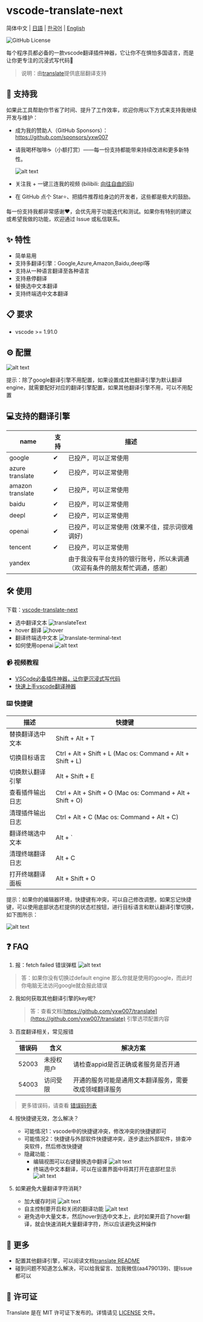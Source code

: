 # vscode-translate-next

简体中文 | [日語](README_ja.md) | [한국어](README_ko.md) | [English](README.md)

![GitHub License](https://img.shields.io/github/license/yxw007/vscode-translate-next)

每个程序员都必备的一款vscode翻译插件神器，它让你不在惧怕多国语言，而是让你更专注的沉浸式写代码🚀

> 说明：由[translate](https://github.com/yxw007/translate)提供底层翻译支持

## 💖 支持我

如果此工具帮助你节省了时间、提升了工作效率，欢迎你用以下方式来支持我继续开发与维护：

- 成为我的赞助人（GitHub Sponsors）：https://github.com/sponsors/yxw007

- 请我喝杯咖啡☕（小额打赏）——每一份支持都能带来持续改进和更多新特性。

  ![alt text](assets/images/give_a_reward.jpg)

- 关注我 + 一键三连我的视频 (bilibili: [向往自由的码](https://space.bilibili.com/3546754775517426?spm_id_from=333.788.0.0))
- 在 GitHub 点个 Star⭐、把插件推荐给身边的开发者，这些都是极大的鼓励。

每一份支持我都非常感谢❤️，会优先用于功能迭代和测试。如果你有特别的建议或希望我做的功能，欢迎通过 Issue 或私信联系。

## ✨ 特性

- 简单易用
- 支持多翻译引擎：Google,Azure,Amazon,Baidu,deepl等
- 支持从一种语言翻译至各种语言
- 支持悬停翻译
- 替换选中文本翻译
- 支持终端选中文本翻译

## 📋 要求

- vscode >= 1.91.0

## ⚙️ 配置

  ![alt text](assets/images/config.jpg)

  提示：除了google翻译引擎不用配置，如果设置成其他翻译引擎为默认翻译engine，就需要配好对应的翻译引擎配置，如果其他翻译引擎不用，可以不用配置

## 💻支持的翻译引擎  

| name             | 支持 | 描述                                                                       |
| ---------------- | ---- | -------------------------------------------------------------------------- |
| google           | ✔    | 已投产，可以正常使用                                                       |
| azure translate  | ✔    | 已投产，可以正常使用                                                       |
| amazon translate | ✔    | 已投产，可以正常使用                                                       |
| baidu            | ✔    | 已投产，可以正常使用                                                       |
| deepl            | ✔    | 已投产，可以正常使用                                                       |
| openai           | ✔    | 已投产，可以正常使用 (效果不佳，提示词很难调好)                            |
| tencent          | ✔    | 已投产，可以正常使用                                                       |
| yandex           |      | 由于我没有平台支持的银行账号，所以未调通（欢迎有条件的朋友帮忙调通，感谢） |

## 🛠️ 使用

下载：[vscode-translate-next](https://marketplace.visualstudio.com/items?itemName=yxw007.vscode-translate-next)

- 选中翻译文本
  ![translateText](assets/images/usage.gif)
- hover 翻译
  ![hover](assets/images/hover.gif)
- 翻译终端选中文本
  ![translate-terminal-text](assets/images/translate-terminal-text.gif)
- 如何使用openai 
  ![alt text](assets/images/open_ai_usage.gif)

### 📹 视频教程
- [VSCode必备插件神器，让你更沉浸式写代码](https://www.bilibili.com/video/BV1Y1zMYQEbi/?vd_source=eaea9ad794278c4e15f13efa6d046736)
- [快速上手vscode翻译神器](https://www.bilibili.com/video/BV1eVzZYoEkf/?vd_source=eaea9ad794278c4e15f13efa6d046736)

### ⌨️ 快捷键

| 描述             | 快捷键                                                     |
| ---------------- | ---------------------------------------------------------- |
| 替换翻译选中文本 | Shift + Alt + T                                            |
| 切换目标语言     | Ctrl + Alt + Shift + L (Mac os: Command + Alt + Shift + L) |
| 切换默认翻译引擎 | Alt + Shift + E                                            |
| 查看插件输出日志 | Ctrl + Alt + Shift + O (Mac os: Command + Alt + Shift + O) |
| 清理插件输出日志 | Ctrl + Alt + C (Mac os: Command + Alt + C)                 |
| 翻译终端选中文本 | Alt + `                                                    |
| 清理终端翻译日志 | Alt + C                                                    |
| 打开终端翻译面板 | Alt + Shift + O                                            |

提示：如果你的编辑器环境，快捷键有冲突，可以自己修改调整。如果忘记快捷键，可以使用底部状态栏提供的状态栏按钮，进行目标语言和默认翻译引擎切换，如下图所示：

![alt text](assets/images/image.png)

## ❓ FAQ

1. 报：fetch failed 错误弹框
    ![alt text](assets/images/error-1.png)

  > 答：如果你没有切换过default engine 那么你就是使用的google，而此时你电脑无法访问google就会报此错误

2. 我如何获取其他翻译引擎的key呢?

   > 答：查看文档[https://github.com/yxw007/translate](https://github.com/yxw007/translate) 引擎选项配置内容

3. 百度翻译相关，常见报错

    | 错误码 | 含义       | 解决方案                                               |
    | ------ | ---------- | ------------------------------------------------------ |
    | 52003  | 未授权用户 | 请检查appid是否正确或者服务是否开通                    |
    | 54003  | 访问受限   | 开通的服务可能是通用文本翻译服务，需要改成领域翻译服务 |
    
  > 更多错误码，请查看 [错误码列表](https://api.fanyi.baidu.com/doc/22)

4. 按快捷键无效，怎么解决？
   - 可能情况1：vscode中的快捷键冲突，修改冲突的快捷键即可
   - 可能情况2：快捷键与外部软件快捷键冲突，逐步退出外部软件，排查冲突软件，然后修改快捷键
   - 隐藏功能：
     - 编辑视图可以右键替换选中翻译
        ![alt text](/assets/images/right-click-translate.gif)
     - 终端选中文本翻译，可以在设置界面中将其打开在底部栏显示
        ![alt text](/assets/images/click-bottom-translate-bar.gif)

5. 如果避免大量翻译字符消耗?
   - 加大缓存时间
     ![alt text](/assets/images/add-cache-time.png)
   - 自主控制要开启和关闭的翻译功能
    ![alt text](/assets/images/custom-feature.png)
   - 避免选中大量文本，然后hover到选中文本上，此时如果开启了hover翻译，就会快速消耗大量翻译字符，所以应该避免这种操作

## 📢 更多

- 配置其他翻译引擎，可以阅读文档[translate README](https://github.com/yxw007/translate/blob/master/README_zh-CN.md)
- 碰到问题不知道怎么解决，可以给我留言、加我微信(aa4790139)、提Issue 都可以


## 📄 许可证

Translate 是在 MIT 许可证下发布的。详情请见 [LICENSE](./LICENSE) 文件。
